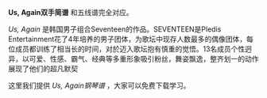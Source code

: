 

**Us, Again双手简谱** 和五线谱完全对应。

_Us, Again_ 是韩国男子组合Seventeen的作品。SEVENTEEN是Pledis
Entertainment花了4年培养的男子团体，为歌坛中现存人数最多的偶像团体，每位成员都训练了相当长的时间，对於迈入歌坛抱有慎重的觉悟。13名成员个性迥异，以可爱、性感、霸气、经典等多重形象吸引粉丝，舞姿飘逸，整齐划一的动作展现了他们的超凡默契

这里我们提供 _Us, Again钢琴谱_ ，大家可以免费下载学习。


